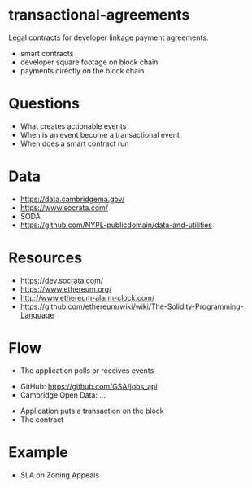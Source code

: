 # transactional-agreements

Legal contracts for developer linkage payment agreements. 

- smart contracts
- developer square footage on block chain
- payments directly on the block chain

# Questions

- What creates actionable events 
- When is an event become a transactional event
- When does a smart contract run 

# Data 

- https://data.cambridgema.gov/
- https://www.socrata.com/
- SODA
- https://github.com/NYPL-publicdomain/data-and-utilities

# Resources 

- https://dev.socrata.com/
- https://www.ethereum.org/
- http://www.ethereum-alarm-clock.com/
- https://github.com/ethereum/wiki/wiki/The-Solidity-Programming-Language
  
# Flow 

- The application polls or receives events
+ GitHub: https://github.com/GSA/jobs_api
+ Cambridge Open Data: ...
- Application puts a transaction on the block 
- The contract 

# Example 

- SLA on Zoning Appeals 

